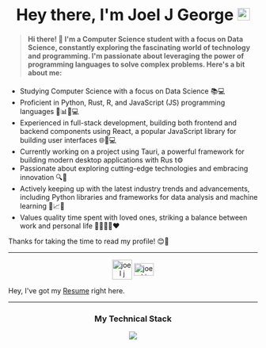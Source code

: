 <h1 align="center" style="font-size: 32px;">Hey there, I'm Joel J George <img src="https://media.giphy.com/media/hvRJCLFzcasrR4ia7z/giphy.gif" width="25"></h1>

><h4 align="left"> Hi there! 👋 I'm a Computer Science student with a focus on Data Science, constantly exploring the fascinating world of technology and programming. I'm passionate about leveraging the power of programming languages to solve complex problems. Here's a bit about me:</h4>

- Studying Computer Science with a focus on Data Science 📚💻
- Proficient in Python, Rust, R, and JavaScript (JS) programming languages 🐍📊🌐💻
- Experienced in full-stack development, building both frontend and backend components using React, a popular JavaScript library for building user interfaces 🌐💪💻
- Currently working on a project using Tauri, a powerful framework for building modern desktop applications with Rus t⚙️
- Passionate about exploring cutting-edge technologies and embracing innovation 🔍🚀
- Actively keeping up with the latest industry trends and advancements, including Python libraries and frameworks for data analysis and machine learning 🐍📈🧠
- Values quality time spent with loved ones, striking a balance between work and personal life 👨‍👩‍👧‍👦❤️

Thanks for taking the time to read my profile! 😊👋

___

<p align="center">
  <a href="https://dev.to/joeljgeorge" target="blank"><img align="center" src="https://cdn.jsdelivr.net/npm/simple-icons@3.0.1/icons/dev-dot-to.svg" alt="joel j george" height="40" width="40" /></a>
  <a href="https://www.linkedin.com/in/joeljgeorge/" target="blank"><img align="center" src="https://raw.githubusercontent.com/rahuldkjain/github-profile-readme-generator/master/src/images/icons/Social/linked-in-alt.svg" alt="joel j george" height="25" width="40" /></a>
</p>

Hey, I've got my [Resume](https://drive.google.com/file/d/1J3zi1_EQJktHyhd23nxor_GqABLZ9Byi/view?usp=sharing) right here.

___

<h3 align="center">My Technical Stack</h3>

<p align="center">
  <a href="https://drive.google.com/file/d/1IVtbEueDAtIt8lo_r2fq09WLrLiGLotv/view?usp=sharing">
    <img src="https://skillicons.dev/icons?i=flask,django,react,express,nodejs,tailwind,sass,mongodb,firebase,mysql,rust,python,js,ts,c,r,selenium,wordpress,netlify&perline=6" style="max-width: 100%;">
  </a>
</p>
